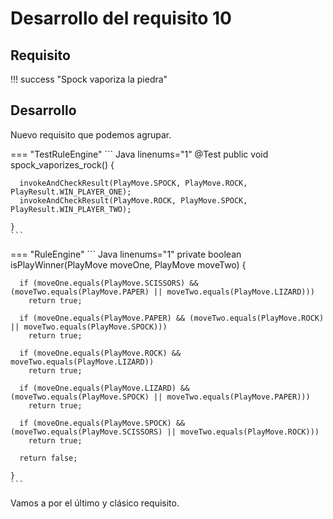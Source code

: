 # Desarrollo del requisito 10

## Requisito

!!! success "Spock vaporiza la piedra"

## Desarrollo

Nuevo requisito que podemos agrupar.

=== "TestRuleEngine"
    ``` Java linenums="1"
    @Test
    public void spock_vaporizes_rock() {

      invokeAndCheckResult(PlayMove.SPOCK, PlayMove.ROCK, PlayResult.WIN_PLAYER_ONE);
      invokeAndCheckResult(PlayMove.ROCK, PlayMove.SPOCK, PlayResult.WIN_PLAYER_TWO);

    }
    ```
=== "RuleEngine"
    ``` Java linenums="1"
    private boolean isPlayWinner(PlayMove moveOne, PlayMove moveTwo) {

      if (moveOne.equals(PlayMove.SCISSORS) && (moveTwo.equals(PlayMove.PAPER) || moveTwo.equals(PlayMove.LIZARD)))
        return true;

      if (moveOne.equals(PlayMove.PAPER) && (moveTwo.equals(PlayMove.ROCK) || moveTwo.equals(PlayMove.SPOCK)))
        return true;

      if (moveOne.equals(PlayMove.ROCK) && moveTwo.equals(PlayMove.LIZARD))
        return true;

      if (moveOne.equals(PlayMove.LIZARD) && (moveTwo.equals(PlayMove.SPOCK) || moveTwo.equals(PlayMove.PAPER)))
        return true;

      if (moveOne.equals(PlayMove.SPOCK) && (moveTwo.equals(PlayMove.SCISSORS) || moveTwo.equals(PlayMove.ROCK)))
        return true;

      return false;

    }
    ```

Vamos a por el último y clásico requisito.